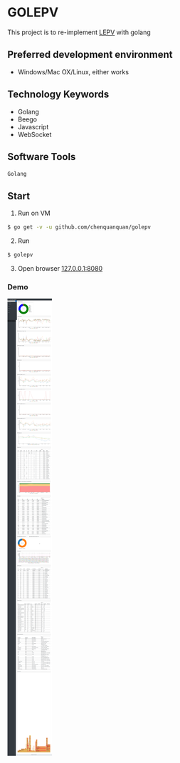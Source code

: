 # GOLEPV

This project is to re-implement [LEPV](https://github.com/linuxep/lepv) with golang

## Preferred development environment
- Windows/Mac OX/Linux, either works

## Technology Keywords
- Golang
- Beego
- Javascript
- WebSocket

## Software Tools
    Golang
   
## Start
  
1. Run on VM
   
```bash
$ go get -v -u github.com/chenquanquan/golepv
```

2. Run
```bash
$ golepv
```

3. Open browser [127.0.0.1:8080](http://127.0.0.1:8080)

### Demo

![](./Doc/demo.png)